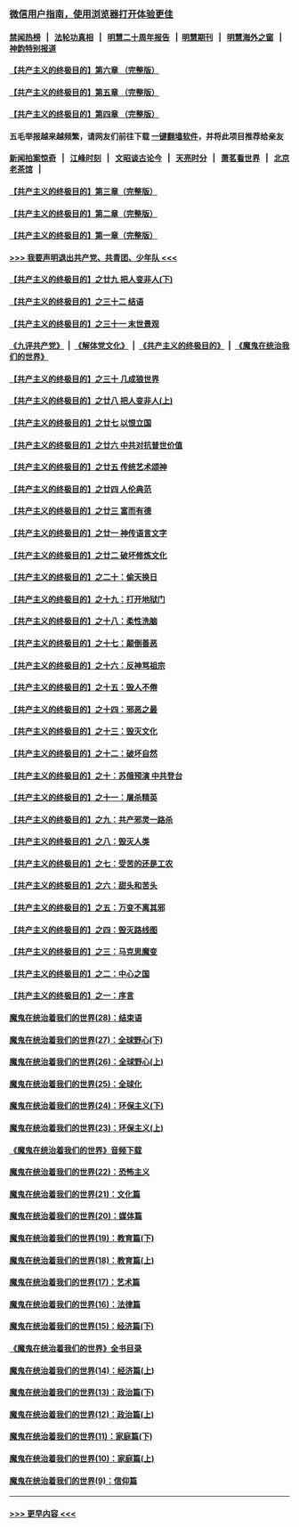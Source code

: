 ### [微信用户指南，使用浏览器打开体验更佳](https://github.com/gfw-breaker/banned-news1/blob/master/indexes/wechat-guide.md?t=0)
#### [禁闻热榜](热点新闻.md?t=0)  &nbsp;&nbsp;|&nbsp;&nbsp; [法轮功真相](https://github.com/gfw-breaker/truth/blob/master/README.md?t=0) &nbsp;&nbsp;|&nbsp;&nbsp; [明慧二十周年报告](https://github.com/gfw-breaker/mh-reports/blob/master/README.md?t=0) &nbsp;&nbsp;|&nbsp;&nbsp;[明慧期刊](https://github.com/gfw-breaker/mh-qikan) &nbsp;&nbsp;|&nbsp;&nbsp; [明慧海外之窗](https://github.com/gfw-breaker/mh-news/blob/master/README.md?t=0) &nbsp;&nbsp;|&nbsp;&nbsp; [神韵特别报道](https://github.com/gfw-breaker/mh-news/blob/master/shenyun.md?t=0)
#### [【共产主义的终极目的】第六章 （完整版）](../pages/nsc422/n11428913.md?t=02140622) 
#### [【共产主义的终极目的】第五章 （完整版）](../pages/nsc422/n11428912.md?t=02140622) 
#### [【共产主义的终极目的】第四章 （完整版）](../pages/nsc422/n11428907.md?t=02140622) 
#### 五毛举报越来越频繁，请网友们前往下载 [一键翻墙软件](https://github.com/gfw-breaker/ssr-accounts)，并将此项目推荐给亲友
#### [新闻拍案惊奇](https://github.com/gfw-breaker/banned-news1/blob/master/pages/link4.md) &nbsp;&nbsp;|&nbsp;&nbsp; [江峰时刻](https://github.com/gfw-breaker/banned-news1/blob/master/pages/link4.md) &nbsp;&nbsp;|&nbsp;&nbsp; [文昭谈古论今](https://github.com/gfw-breaker/banned-news1/blob/master/pages/link4.md) &nbsp;&nbsp;|&nbsp;&nbsp; [天亮时分](https://github.com/gfw-breaker/banned-news1/blob/master/pages/link4.md) &nbsp;&nbsp;|&nbsp;&nbsp; [萧茗看世界](https://github.com/gfw-breaker/banned-news1/blob/master/pages/link4.md) &nbsp;&nbsp;|&nbsp;&nbsp; [北京老茶馆](https://github.com/gfw-breaker/banned-news1/blob/master/pages/link4.md) &nbsp;&nbsp;|&nbsp;&nbsp; 
#### [【共产主义的终极目的】第三章（完整版）](../pages/nsc422/n11428848.md?t=02140622) 
#### [【共产主义的终极目的】第二章（完整版）](../pages/nsc422/n11428831.md?t=02140622) 
#### [【共产主义的终极目的】第一章（完整版）](../pages/nsc422/n11417651.md?t=02140622) 
#### [>>> 我要声明退出共产党、共青团、少年队 <<<](https://github.com/begood0513/goodnews/blob/master/quit/letter.md) 
#### [【共产主义的终极目的】之廿九 把人变非人(下)](../pages/nsc422/n11344140.md?t=02140622) 
#### [【共产主义的终极目的】之三十二 结语](../pages/nsc422/n11360535.md?t=02140622) 
#### [【共产主义的终极目的】之三十一 末世景观](../pages/nsc422/n11351129.md?t=02140622) 
#### [《九评共产党》](https://github.com/begood0513/9ping.md/blob/master/README.md) &nbsp;|&nbsp; [《解体党文化》](../../../../jtdwh.md/blob/master/README.md)  &nbsp;|&nbsp; [《共产主义的终极目的》](../../../../gczydzjmd.md/blob/master/README.md) &nbsp;|&nbsp; [《魔鬼在统治我们的世界》](../../../../mgztzwmdsj.md/blob/master/README.md) 
#### [【共产主义的终极目的】之三十 几成狼世界](../pages/nsc422/n11348280.md?t=02140622) 
#### [【共产主义的终极目的】之廿八 把人变非人(上)](../pages/nsc422/n11340492.md?t=02140622) 
#### [【共产主义的终极目的】之廿七 以恨立国](../pages/nsc422/n11336944.md?t=02140622) 
#### [【共产主义的终极目的】之廿六 中共对抗普世价值](../pages/nsc422/n11324785.md?t=02140622) 
#### [【共产主义的终极目的】之廿五 传统艺术颂神](../pages/nsc422/n11296396.md?t=02140622) 
#### [【共产主义的终极目的】之廿四 人伦典范](../pages/nsc422/n11296397.md?t=02140622) 
#### [【共产主义的终极目的】之廿三 富而有德](../pages/nsc422/n11283598.md?t=02140622) 
#### [【共产主义的终极目的】之廿一 神传语言文字](../pages/nsc422/n11263265.md?t=02140622) 
#### [【共产主义的终极目的】之廿二 破坏修炼文化](../pages/nsc422/n11245728.md?t=02140622) 
#### [【共产主义的终极目的】之二十：偷天换日](../pages/nsc422/n11238846.md?t=02140622) 
#### [【共产主义的终极目的】之十九：打开地狱门](../pages/nsc422/n11206376.md?t=02140622) 
#### [【共产主义的终极目的】之十八：柔性洗脑](../pages/nsc422/n11199994.md?t=02140622) 
#### [【共产主义的终极目的】之十七：颠倒善恶](../pages/nsc422/n11179782.md?t=02140622) 
#### [【共产主义的终极目的】之十六：反神骂祖宗](../pages/nsc422/n11166798.md?t=02140622) 
#### [【共产主义的终极目的】之十五：毁人不倦](../pages/nsc422/n11166792.md?t=02140622) 
#### [【共产主义的终极目的】之十四：邪恶之最](../pages/nsc422/n11150249.md?t=02140622) 
#### [【共产主义的终极目的】之十三：毁灭文化](../pages/nsc422/n11135227.md?t=02140622) 
#### [【共产主义的终极目的】之十二：破坏自然](../pages/nsc422/n11135214.md?t=02140622) 
#### [【共产主义的终极目的】之十：苏俄预演 中共登台](../pages/nsc422/n11118424.md?t=02140622) 
#### [【共产主义的终极目的】之十一：屠杀精英](../pages/nsc422/n11118442.md?t=02140622) 
#### [【共产主义的终极目的】之九：共产邪灵一路杀](../pages/nsc422/n11114139.md?t=02140622) 
#### [【共产主义的终极目的】之八：毁灭人类](../pages/nsc422/n11108503.md?t=02140622) 
#### [【共产主义的终极目的】之七：受苦的还是工农](../pages/nsc422/n11101809.md?t=02140622) 
#### [【共产主义的终极目的】之六：甜头和苦头](../pages/nsc422/n11096971.md?t=02140622) 
#### [【共产主义的终极目的】之五：万变不离其邪](../pages/nsc422/n11091285.md?t=02140622) 
#### [【共产主义的终极目的】之四：毁灭路线图](../pages/nsc422/n11086284.md?t=02140622) 
#### [【共产主义的终极目的】之三：马克思魔变](../pages/nsc422/n11061941.md?t=02140622) 
#### [【共产主义的终极目的】之二：中心之国](../pages/nsc422/n11047728.md?t=02140622) 
#### [【共产主义的终极目的】之一：序言](../pages/nsc422/n11086077.md?t=02140622) 
#### [魔鬼在统治着我们的世界(28)：结束语](../pages/nsc422/n10936246.md?t=02140622) 
#### [魔鬼在统治着我们的世界(27)：全球野心(下)](../pages/nsc422/n10928319.md?t=02140622) 
#### [魔鬼在统治着我们的世界(26)：全球野心(上)](../pages/nsc422/n10900318.md?t=02140622) 
#### [魔鬼在统治着我们的世界(25)：全球化](../pages/nsc422/n10788205.md?t=02140622) 
#### [魔鬼在统治着我们的世界(24)：环保主义(下)](../pages/nsc422/n10695307.md?t=02140622) 
#### [魔鬼在统治着我们的世界(23)：环保主义(上)](../pages/nsc422/n10688613.md?t=02140622) 
#### [《魔鬼在统治着我们的世界》音频下载](../pages/nsc422/n10635553.md?t=02140622) 
#### [魔鬼在统治着我们的世界(22)：恐怖主义](../pages/nsc422/n10614727.md?t=02140622) 
#### [魔鬼在统治着我们的世界(21)：文化篇](../pages/nsc422/n10597706.md?t=02140622) 
#### [魔鬼在统治着我们的世界(20)：媒体篇](../pages/nsc422/n10586579.md?t=02140622) 
#### [魔鬼在统治着我们的世界(19)：教育篇(下)](../pages/nsc422/n10564808.md?t=02140622) 
#### [魔鬼在统治着我们的世界(18)：教育篇(上)](../pages/nsc422/n10526970.md?t=02140622) 
#### [魔鬼在统治着我们的世界(17)：艺术篇](../pages/nsc422/n10499093.md?t=02140622) 
#### [魔鬼在统治着我们的世界(16)：法律篇](../pages/nsc422/n10485969.md?t=02140622) 
#### [魔鬼在统治着我们的世界(15)：经济篇(下)](../pages/nsc422/n10469975.md?t=02140622) 
#### [《魔鬼在统治着我们的世界》全书目录](../pages/nsc422/n10464261.md?t=02140622) 
#### [魔鬼在统治着我们的世界(14)：经济篇(上)](../pages/nsc422/n10457370.md?t=02140622) 
#### [魔鬼在统治着我们的世界(13)：政治篇(下)](../pages/nsc422/n10448270.md?t=02140622) 
#### [魔鬼在统治着我们的世界(12)：政治篇(上)](../pages/nsc422/n10444576.md?t=02140622) 
#### [魔鬼在统治着我们的世界(11)：家庭篇(下)](../pages/nsc422/n10440961.md?t=02140622) 
#### [魔鬼在统治着我们的世界(10)：家庭篇(上)](../pages/nsc422/n10435448.md?t=02140622) 
#### [魔鬼在统治着我们的世界(9)：信仰篇](../pages/nsc422/n10432159.md?t=02140622) 

----
#### [ >>> 更早内容 <<< ](../indexes/nsc422-earlier.md)
